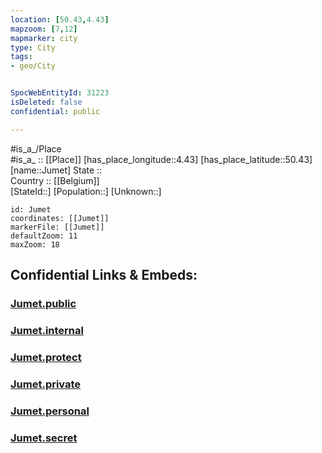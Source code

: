 ```yaml
---
location: [50.43,4.43] 
mapzoom: [7,12] 
mapmarker: city 
type: City
tags:
- geo/City


SpocWebEntityId: 31223
isDeleted: false
confidential: public

---
```

#is_a_/Place  
#is_a_ :: [[Place]] 
[has_place_longitude::4.43] 
[has_place_latitude::50.43] 
[name::Jumet] 
State ::  
Country :: [[Belgium]]  
[StateId::] 
[Population::] 
[Unknown::] 


```leaflet
id: Jumet
coordinates: [[Jumet]] 
markerFile: [[Jumet]] 
defaultZoom: 11 
maxZoom: 18
```


## Confidential Links & Embeds: 

### [Jumet.public](/_public/\Earth\Continent\Europe\Europe~West\Belgium\Regions~Belgium\Wallonie\counties~Wallonie\Hainaut\CityJumet.public.md) 

### [Jumet.internal](/_internal/\Earth\Continent\Europe\Europe~West\Belgium\Regions~Belgium\Wallonie\counties~Wallonie\Hainaut\CityJumet.internal.md) 

### [Jumet.protect](/_protect/\Earth\Continent\Europe\Europe~West\Belgium\Regions~Belgium\Wallonie\counties~Wallonie\Hainaut\CityJumet.protect.md) 

### [Jumet.private](/_private/\Earth\Continent\Europe\Europe~West\Belgium\Regions~Belgium\Wallonie\counties~Wallonie\Hainaut\CityJumet.private.md) 

### [Jumet.personal](/_personal/\Earth\Continent\Europe\Europe~West\Belgium\Regions~Belgium\Wallonie\counties~Wallonie\Hainaut\CityJumet.personal.md) 

### [Jumet.secret](/_secret/\Earth\Continent\Europe\Europe~West\Belgium\Regions~Belgium\Wallonie\counties~Wallonie\Hainaut\CityJumet.secret.md)

